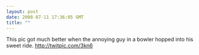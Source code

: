 ```yaml
---
layout: post
date: 2008-07-11 17:36:05 GMT
title: ""
---
```

This pic got much better when the annoying guy in a bowler hopped into his sweet ride. http://twitpic.com/3kn6